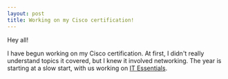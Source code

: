```yaml
---
layout: post
title: Working on my Cisco certification!
---
```

<!-- wp:paragraph -->
<p>Hey all!</p>
<!-- /wp:paragraph -->

<!-- wp:paragraph -->
<p>I have begun working on my Cisco certification.  At first, I didn't really understand topics it covered, but I knew it involved networking.  The year is starting at a slow start, with us working on <a href="https://www.netacad.com/courses/os-it/it-essentials" target="_blank" rel="noopener" title="IT Essentials">IT Essentials</a>.</p>
<!-- /wp:paragraph -->

<!-- wp:paragraph -->
<p></p>
<!-- /wp:paragraph -->

